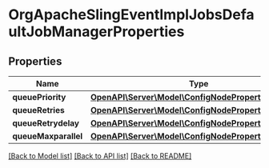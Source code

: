 # OrgApacheSlingEventImplJobsDefaultJobManagerProperties

## Properties
Name | Type | Description | Notes
------------ | ------------- | ------------- | -------------
**queuePriority** | [**OpenAPI\Server\Model\ConfigNodePropertyDropDown**](ConfigNodePropertyDropDown.md) |  | [optional] 
**queueRetries** | [**OpenAPI\Server\Model\ConfigNodePropertyInteger**](ConfigNodePropertyInteger.md) |  | [optional] 
**queueRetrydelay** | [**OpenAPI\Server\Model\ConfigNodePropertyInteger**](ConfigNodePropertyInteger.md) |  | [optional] 
**queueMaxparallel** | [**OpenAPI\Server\Model\ConfigNodePropertyInteger**](ConfigNodePropertyInteger.md) |  | [optional] 

[[Back to Model list]](../README.md#documentation-for-models) [[Back to API list]](../README.md#documentation-for-api-endpoints) [[Back to README]](../README.md)


